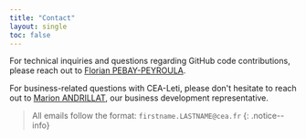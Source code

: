 ```yaml
---
title: "Contact"
layout: single
toc: false
---
```


For technical inquiries and questions regarding GitHub code contributions, please reach out to [Florian PEBAY-PEYROULA](/about/#florian-pebay-peyroula).

For business-related questions with CEA-Leti, please don't hesitate to reach out to [Marion ANDRILLAT](https://www.linkedin.com/in/marion-andrillat-cyber/), our business development representative.

> All emails follow the format: `firstname.LASTNAME@cea.fr`
{: .notice--info}
